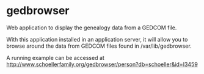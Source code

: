 # gedbrowser

Web application to display the genealogy data from a GEDCOM file.

With this application installed in an application server, it will allow
you to browse around the data from GEDCOM files found in /var/lib/gedbrowser.

A running example can be accessed at
http://www.schoellerfamily.org/gedbrowser/person?db=schoeller&id=I3459
